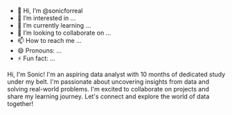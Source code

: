 - 👋 Hi, I’m @sonicforreal
- 👀 I’m interested in ...
- 🌱 I’m currently learning ...
- 💞️ I’m looking to collaborate on ...
- 📫 How to reach me ...
- 😄 Pronouns: ...
- ⚡ Fun fact: ...

Hi, I'm Sonic! I'm an aspiring data analyst with 10 months of dedicated study under my belt. 
I'm passionate about uncovering insights from data and solving real-world problems. 
I'm excited to collaborate on projects and share my learning journey. 
Let's connect and explore the world of data together!

<!---
sonicforreal/sonicforreal is a ✨ special ✨ repository because its `README.md` (this file) appears on your GitHub profile.
You can click the Preview link to take a look at your changes.
--->

